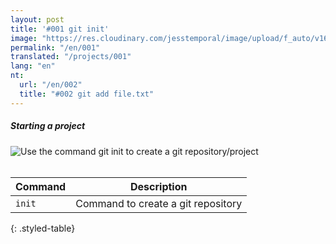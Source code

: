 ```yaml
---
layout: post
title: '#001 git init'
image: "https://res.cloudinary.com/jesstemporal/image/upload/f_auto/v1642878544/gitfichas/en/001/thumbnail_i3kht8.jpg"
permalink: "/en/001"
translated: "/projects/001"
lang: "en"
nt:
  url: "/en/002"
  title: "#002 git add file.txt"
---
```

##### Starting a project

<img alt="Use the command git init to create a git repository/project" src="https://res.cloudinary.com/jesstemporal/image/upload/v1642878545/gitfichas/en/001/full_y6iwmz.jpg"><br><br>

| Command | Description |
|---------|-------------|
| `init` | Command to create a git repository |
{: .styled-table}
